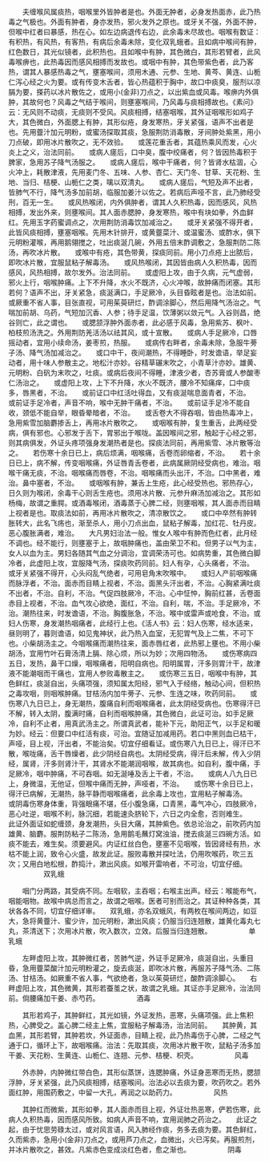 <!-- { "loadSidebar": true } -->
　　夫缠喉风属痰热，咽喉里外皆肿者是也。外面无肿者，必身发热面赤，此乃热毒之气极也。外面有肿者，身亦发热，邪火发外之原也。或牙关不强，外面不肿，但喉中红者曰暴感，热在心。如左边病退传右边，此余毒未尽故也。咽喉有数证：有积热，有风热，有客热，有病后余毒未除，变化双乳蛾者。且如病中喉间有肿，红色数日，其光似镜者，此积热也。且如喉中有肿，其色微白，其形若臂者，此风毒喉痹也，此热毒因而感风相搏而发故也。或咽中有肿，其色带紫色者，此乃客热，谓其人暴感热毒之气，壅塞喉间，须用木通、元参、生地、黄芩、黄连、山栀仁泻心经之火为要。或有传变木舌者，皆心热蕴积于胸中，故口中痰臭，服剂以凉膈为要，搽药以冰片散佐之，或用小(金非)刀点之，以出紫血或风毒。喉痹内外俱肿，其故何也？风毒之气结于喉间，则壅塞喉间，乃风毒与痰相搏故也。《素问》云：无风则不动痰，无痰则不受风。风痰相搏，结塞咽喉，其外证咽喉形如鸡子大，其色微白，外面腮上有肿，其形似疮，身发寒热，牙关紧强，语声不出者是也。先用虀汁加元明粉，或蜜汤探取其痰，急服荆防消毒散，牙间肿处紫黑，用小刀点破，即用冰片散吹之，无不效验。　　或莲花重舌者，其蕴热乘风而发，心火炎上之义，治法同前。　　或病人瘥后，口中臭，腹中绞痛者，何？皆因热毒积于脾家，急用苏子降气汤服之。　　或病人瘥后，喉中干痛者，何？皆肾水枯涸，心火冲上，耗散津液，先用麦门冬、五味、人参、杏仁、天门冬、甘草、天花粉、生地、当归、桔梗、山栀仁之类，噙以双清丸。　　或病人瘥后，气短及声不出者，皆肺气不行，降气汤多加前胡，临服加姜汁以佐之。若病后声哑不言，此乃肺经受刑，百无一生。　　或风热喉闭，内外俱肿者，谓其人久积热毒，因而感风，风热相搏，发出外来，则壅喉间。其人面赤腮肿，身发寒热，喉中有块如拳，外血鲜红。先用玉字药蜜调点之，次用荆防消毒饮加减治之。　　或牙关紧强不得开者，此皆风痰相搏，壅塞咽喉。先用木针排开，或黄虀菜汁、或温蜜汤、或酢水，俱下元明粉灌喉，再用鹅翎搅之，吐出痰涎几碗，外用五倍末酢调敷之，急服荆防二陈汤，再吹冰片散。　　或喉中有疮，其色带黄，探痰同前。用小刀点疮上出脓后，即吹冰片散，宜服鼠粘子解毒汤。　　或风热喉闭，其因皆由病人久积热毒，因而感风，风热相搏，故尔发外。治法同前。　　或虚阳上攻，由于久病，元气虚弱，邪火上行，咽喉肿痛。上下不升降，水火不既济，心火冲喉，故肿痛而闭塞。其形若何？语声不出，牙关紧急，痰涎满口，手足厥冷，头目昏眩者是也。治法如前。　　或厥重不省人事，目张直视，可用茱萸研烂，酢调涂脚心，然后用降气汤治之。气喘加前胡、乌药，气短加沉香、人参；待手足温，饮薄粥以敛元气。入谷则昌，绝谷则亡，此之谓也。　　或腮颔浮肿外面赤者，此必感于风毒，急用紫苏、枫叶、柏枝煎汤洗之。外用荆防羌活汤以祛其风，或十宣散。　　或病人手足厥冷，口唇摇动者，宜用小续命汤，姜枣煎，热服。　　或病传右畔者，余毒未除，急服牛蒡子汤、降气汤加减治之。　　或口中干，夜间潮热，不得睡卧，时发谵语，举足妄动者，用十味人参散主之。地松汁亦妙。谷精草碾末吹之，小青草汁亦妙。雄黄、元明粉、白矾为末吹之，吐痰。或病后夜间不得睡，津液少者，杏苏膏或人参酸枣仁汤治之。　　或虚阳上攻，上下不升降，水火不既济，腰冷不知痛痒，口中痰多，唇黑者，不治。　　或前证口中红活吐得血，又有痰涎喘息面青者，不治。　　或前证手足冷者，声音不响，喉中无肿干痛者，不治。　　或前证手足冷不能自收，颈低不能自举，眼昏晕暗者，不治。　　或舌卷大不得吞咽，皆由热毒冲上，急用紫雪加脑麝掺舌上，再用冰片散吹之。　　或咽喉有肿，复生重舌，此两经受病，俱有邪也。心邪发于舌下，胃邪出于喉咙。盖因喉间之邪，触起于心经之邪，则其病俱发，外证头疼项强身发潮热者是也。探痰法同前，再用紫雪、冰片散等治之。　　若伤寒十余日已上，病后烦满，咽喉痛，舌卷而卵缩者，不治。　　若十余日已上，病不解，传变咽喉痛，外证唇青舌卷者，此病属厥阴经受病也，难治。咽喉干痛无痰，不治。咽喉痛而唇卷，不治。咽喉痛而头出汗，不治。口中黑者，难治。鼻中塞者，不治。　　或咽喉有肿，兼舌上生疮，此心经受热也。邪热存心，日久则为喉闭，余毒干心则舌生疮也。须用冰片散、元参升麻汤加减治之。其形如杨梅，故谓之重腭。或酒毒喉闭，酒毒蒸于心脾二经，则壅咽喉，其人面赤而目睛上视者是也。取痰法如前，再用冰片散吹之，清凉散饮之。　　或口中卒然有肿转胀转大，此名飞疡也，渐至杀人，用小刀点出血，鼠粘子解毒，加红花、牡丹皮。恶心腹胀满者，难治。　　大凡男妇治法一般。惟女人喉中有肿而色红者，此月经不调也。经不能行，则壅塞于上，故咽肿痛也，盖由荣卫不和。但男子以气为主，女人以血为主。男妇各随其气血之分调治，宜调荣汤可也。如病势重，其色微白脚冷者，此虚阳上攻，宜服降气汤，探痰吹药同前。妇人有孕，心头痛者，不治。　　或牙关紧强不得开，心头闷乱气绝者，可用皂角末吹喉中。　　或妇人产前咽喉痛而脉浮者，不治。面赤而目睛上视者，不治。面黑头汗出者，不治。心胸紧满吐痰不出者，不治。自利，不治。气促四肢厥冷，不治。心中怔忡，胸前红甚，舌卷面赤目上视者，不治。血气攻心欲绝，面红，不治。自利，喘，不治。手足厥冷，不治。潮热往来，时发谵语，不治。胸腹胀急，不治。喉中或雷声或呛食，不治。或妇人伤寒，身发潮热咽痛者，此经行上也。《活人书》云：妇人伤寒，经水适来，昼则明了，暮则谵语，如见鬼神状，此乃热入血室，无犯胃气及上二焦，不可下也。小柴胡汤主之。今咽喉痛而潮热往来，面赤唇红者，此热邪上壅也。不用小柴胡汤，宜用竹叶石膏汤清上膈、除心烦，所以为妙；次用四物汤。　　或伤寒病四五日，发热，鼻干口燥，咽喉痛者，阳明自病也。阳明属胃，汗多则胃汁干，故津液不能潮咽而干痛也，宜用人参败毒散主之。　　或伤寒三五日，咽喉中有肿，其色鲜红，痰涎自出，头痛项强，须知属太阳经，邪气入于经络，触动心间，但积热之毒攻咽，则咽喉肿痛。甘桔汤内加牛蒡子、元参、生连之味，吹药同前。　　或伤寒八九日已上，身无潮热，腹痛自利而咽喉痛者，此太阴经受病也。伤寒得汗已不解，转入太阴，腹满时痛，自利而咽喉肿痛，其色微白，此证可治。如手足厥冷，自利不止者，用真武汤主之。所谓真武者，能补下元，助阳正气，以手足和暖为妙。经云：但要口中红活有痰，可治。宜随证加减用药。若口中黑则血已枯干，声哑，目上视，汗出者，不能治矣。切宜仔细看证。或伤寒八九日已上，得汗已不散，喉咙痛，舌干唇燥者，此少阴经自病也。太阴经受病，得汗后未解，传入少阴经，属肾，汗多则肾汁干，其肾水不能潮润咽喉，故其病也。如自利，腹中痛，手足厥冷，咽中肿痛，不可吞咽。如无涎唾及舌上干者，不治。　　或病人八九日已上，身微温，无他证，但喉中痛而无肿，声哑者，不治。　　或伤寒十余日已上，得汗已病解，无潮热，脉平静而咽喉痛者，此余毒上攻也，宜用粘子解毒汤。　　或阴毒伤寒身体重，背强眼痛不堪，任小腹急痛，口青黑，毒气冲心，四肢厥冷，恶心吐逆，咽喉不利，脉沉细，若能速灸脐轮下，六日之内全愈，否则难生。　　此证外面证如蛇缠颈，身发潮热，头目大痛，其肿紫色。依总论治之，前吹药内加雄黄、脑麝。服荆防粘子二陈汤，急用鹅毛蘸灯窝浊油，搅去痰涎三四碗方活。如痰不能去，难生矣。须要避风。内证红丝白色，壅塞不见咽喉，皆因肾经有热，水枯不能上润，致令心火盛，故发此证。服败毒散并探吐法，仍用吹喉药，吹三五次；又用白地松根，酢捣汁，漱出风痰。如喉开雷响者，不可治，切宜仔细。
　　　　　双乳蛾

　　咽门分两路，其受病不同。左咽软，主吞咽；右喉主出声。经云：喉能布气，咽能咽物。故喉中病总而言之，故谓之咽喉。医者可别而治之。其证种种各类，其状各各不同，切宜仔细详审。　　双乳蛾，亦名双蛾风，有两枚在喉间两边，如豆大，急将黄虀汁、蜜少许，加元明粉，漱出风痰；仍服当归连翘散，雄黄化毒丸七丸，茶清送下；次用冰片散，吹入数次，立效。后服当归连翘散。
　　　　　单乳蛾

　　左畔虚阳上攻，其肿微红者，苦肺气逆，外证手足厥冷，痰涎自出，头重目昏，急用虀菜酸汁加元明粉灌之，旋去痰涎，即吹冰片散，再服苏子降气汤、二陈汤、甘桔汤。如厥重不省人事，气欲绝者，急以茱萸研烂，酸酢调涂脚心。　　右畔虚阳上攻，其色微黄，其形若蚕茧之状，故谓之乳蛾。其证亦手足厥冷，治法同前。倘腰痛加干姜、赤芍药。
　　　　　酒毒

　　其形若鸡子，其肿鲜红，其光如镜，外证发热，恶寒，头痛项强。此上焦积热，心脾受之。盖心脾二经主上焦，宜服粘子解毒汤，治法同前。　　其肿黄，其血黑，其形若臂，其肿若坎，外证面赤，目睛上视，此乃热毒伤于心脾，二经之气通于口，循环上下，故咽喉痛。治法：先取其痰，次用冰片散干吹，鼠粘子汤多加干姜、天花粉、生黄连、山栀仁、连翘、元参、桔梗、枳壳。
　　　　　风毒

　　外赤肿，内肿微红带白色，其形似蒸饼，连腮肿痛，外证身恶寒而无热，腮颔浮肿，牙关紧强，此乃风痰相搏，结塞喉间。治法必以去痰为要，吹药吹之。若外面红肿，用围药敷之，中留一大孔，再润之以助药力。
　　　　　风热

　　其肿红而微紫，其形如拳，其人面赤而目上视，外证壮热恶寒，俨若伤寒，此病人久积热毒，因而感风所致。如病人声音不响，宜用润肺之药治之。　　此证之起，由于忧思劳碌太过，或对风言语，风入肺经作痰，务多去痰为要。其色鲜红，久而紫赤，急用小(金非)刀点之，或用芦刀点之，血微出，火已泻矣。再服煎剂，并冰片散吹之，甚效。凡紫赤色变成淡红色者，愈之渐也。
　　　　　阴毒

